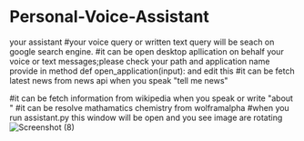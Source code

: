 # Personal-Voice-Assistant
your assistant 
#your voice query or written text query will be seach on google search engine.
#it can be open  desktop apllication on behalf your voice or text messages;please check your path and application name provide in method def open_application(input): and edit this
#it can be fetch latest news from news api when you speak "tell me news"

#it can be fetch information from wikipedia when you speak or write "about "
#it can be resolve mathamatics chemistry from wolframalpha
#when you run assistant.py this window will be open and you see image are rotating
![Screenshot (8)](https://user-images.githubusercontent.com/56151722/94779086-f5216c80-03e3-11eb-83bf-cf6812be2310.png)

